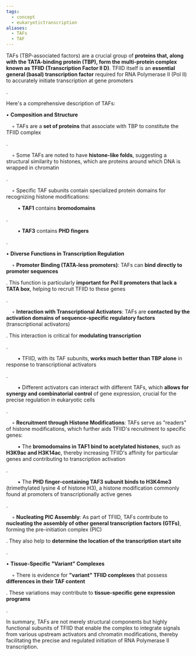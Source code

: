 ```yaml
---
tags:
  - concept
  - eukaryotictranscription
aliases:
  - TAFs
  - TAF
---
```

TAFs (TBP-associated factors) are a crucial group of **proteins that, along with the TATA-binding protein (TBP), form the multi-protein complex known as TFIID (Transcription Factor II D)**. TFIID itself is an **essential general (basal) transcription factor** required for RNA Polymerase II (Pol II) to accurately initiate transcription at gene promoters

.

Here's a comprehensive description of TAFs:

• **Composition and Structure**

    ◦ TAFs are a **set of proteins** that associate with TBP to constitute the TFIID complex

.

    ◦ Some TAFs are noted to have **histone-like folds**, suggesting a structural similarity to histones, which are proteins around which DNA is wrapped in chromatin

.

    ◦ Specific TAF subunits contain specialized protein domains for recognizing histone modifications:

        ▪ **TAF1** contains **bromodomains**

.

        ▪ **TAF3** contains **PHD fingers**

.

• **Diverse Functions in Transcription Regulation**

    ◦ **Promoter Binding (TATA-less promoters)**: TAFs can **bind directly to promoter sequences**

. This function is particularly **important for Pol II promoters that lack a TATA box**, helping to recruit TFIID to these genes

.

    ◦ **Interaction with Transcriptional Activators**: TAFs are **contacted by the activation domains of sequence-specific regulatory factors** (transcriptional activators)

. This interaction is critical for **modulating transcription**

.

        ▪ TFIID, with its TAF subunits, **works much better than TBP alone** in response to transcriptional activators

.

        ▪ Different activators can interact with different TAFs, which **allows for synergy and combinatorial control** of gene expression, crucial for the precise regulation in eukaryotic cells

.

    ◦ **Recruitment through Histone Modifications**: TAFs serve as "readers" of histone modifications, which further aids TFIID's recruitment to specific genes:

        ▪ The **bromodomains in TAF1 bind to acetylated histones**, such as **H3K9ac and H3K14ac**, thereby increasing TFIID's affinity for particular genes and contributing to transcription activation

.

        ▪ The **PHD finger-containing TAF3 subunit binds to H3K4me3** (trimethylated lysine 4 of histone H3), a histone modification commonly found at promoters of transcriptionally active genes

.

    ◦ **Nucleating PIC Assembly**: As part of TFIID, TAFs contribute to **nucleating the assembly of other general transcription factors (GTFs)**, forming the pre-initiation complex (PIC)

. They also help to **determine the location of the transcription start site**

.

• **Tissue-Specific "Variant" Complexes**

    ◦ There is evidence for **"variant" TFIID complexes** that possess **differences in their TAF content**

. These variations may contribute to **tissue-specific gene expression programs**

.

In summary, TAFs are not merely structural components but highly functional subunits of TFIID that enable the complex to integrate signals from various upstream activators and chromatin modifications, thereby facilitating the precise and regulated initiation of RNA Polymerase II transcription.
